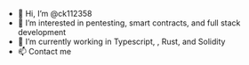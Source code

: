 - 👋 Hi, I’m @ck112358
- 👀 I’m interested in pentesting, smart contracts, and full stack development
- 🌱 I’m currently working in Typescript, , Rust, and Solidity
- 📫 Contact me

<!---
ck112358/ck112358 is a ✨ special ✨ repository because its `README.md` (this file) appears on your GitHub profile.
You can click the Preview link to take a look at your changes.
--->
